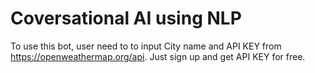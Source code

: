# Coversational AI using NLP 
To use this bot, user need to to input City name and API KEY from https://openweathermap.org/api. Just sign up and get API KEY for free.    
